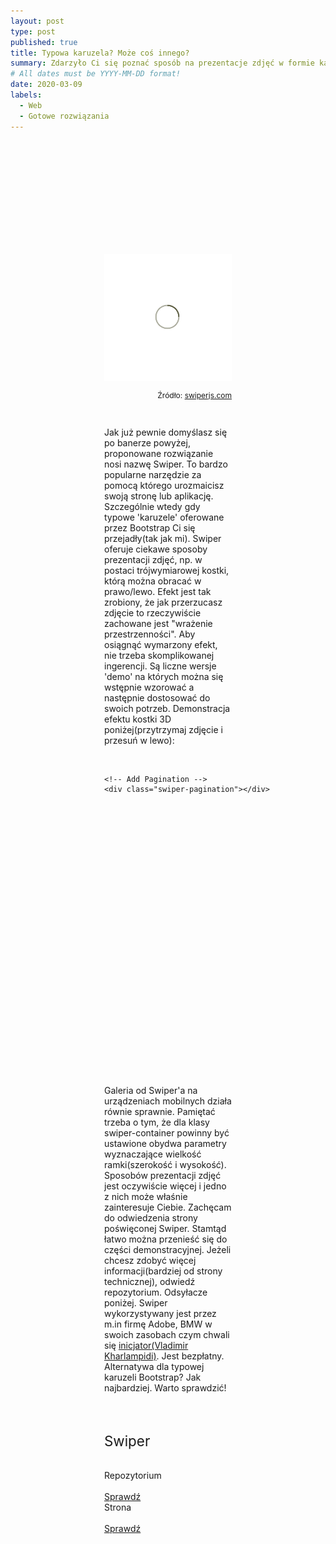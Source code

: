 ```yaml
---
layout: post
type: post
published: true
title: Typowa karuzela? Może coś innego?
summary: Zdarzyło Ci się poznać sposób na prezentacje zdjęć w formie karuzeli Bootstrap? Na początku robi to wrażenie ale z każdym kolejnym użyciem zastanawiasz się czy są inne ciekawsze rozwiązania tak jak ja? Sprawdź rozwiązanie z wpisu, które nie wymaga dodatkowych bibliotek JavaScript (np. JQuery) i jest idealne pod 'mobilki'.
# All dates must be YYYY-MM-DD format!
date: 2020-03-09
labels:
  - Web
  - Gotowe rozwiązania
---
```


<div class="ui top attached tabular menu">
  <span class="iconify icon-30" data-icon="pixelarticons:code" style="color: white; margin: auto 15px;"></span>

<a class="item active" data-tab="first"><span class="iconify icon-20" data-icon="twemoji:flag-england"></span></a>
<a class="item" data-tab="second"><span class="iconify icon-20" data-icon="emojione-v1:flag-for-poland"></span></a>

</div>

<!--
****************************************
ENGLISH TAB
****************************************
-->
<div class="ui bottom attached tab segment active mb-5" data-tab="first" style="padding: 50px 150px;">

</div>

<!--
****************************************
POLISH TAB
****************************************
-->
<div class="ui bottom attached tab segment mb-5" data-tab="second" style="padding: 50px 150px;">
  <div class="ui centered grid">
    <div class="sixteen wide column">
      <img class="ui image img-center" src="../images/oval.svg" data-echo="../posts/images/9_03_2020_1.jpg">
    </div>
  </div>

  <p style="font-size: 12px; text-align: right;">Źródło: <a href="https://swiperjs.com/" target="_blank">swiperjs.com</a></p>

  <br/>

  <p class="justify-text stylize-text">
  Jak już pewnie domyślasz się po banerze powyżej, proponowane rozwiązanie nosi nazwę Swiper. To bardzo popularne narzędzie za pomocą którego urozmaicisz swoją stronę lub aplikację. Szczególnie wtedy gdy typowe 'karuzele' oferowane przez Bootstrap Ci się przejadły(tak jak mi). Swiper oferuje ciekawe sposoby prezentacji zdjęć, np. w postaci trójwymiarowej kostki, którą można obracać w prawo/lewo. Efekt jest tak zrobiony, że jak przerzucasz zdjęcie to rzeczywiście zachowane jest "wrażenie przestrzenności". Aby osiągnąć wymarzony efekt, nie trzeba skomplikowanej ingerencji. Są liczne wersje 'demo' na których można się wstępnie wzorować a następnie dostosować do swoich potrzeb. Demonstracja efektu kostki 3D poniżej(przytrzymaj zdjęcie i przesuń w lewo): 
  </p>

  <style>
    .swiper-container {
      width: 350px;
      height: 450px;
    }
    .swiper-slide {
      background-position: center;
      background-size: cover;
    }
  </style>

  <br/>

  <div class="swiper-container">
    <div class="swiper-wrapper">
      <div class="swiper-slide" style="background-image:url(../images/ezGitDoc-cover.png)"></div>
      <div class="swiper-slide" style="background-image:url(../images/degree_difficulty.jpg)"></div>
      <div class="swiper-slide" style="background-image:url(../images/cotton-square.png)"></div>
    </div>

    <!-- Add Pagination -->
    <div class="swiper-pagination"></div>

  </div>

  <br/>
  <br/>

  <!-- Initialize Swiper -->
  <script>
    var swiper = new Swiper('.swiper-container', {
      effect: 'cube',
      grabCursor: true,
      cubeEffect: {
        shadow: true,
        slideShadows: true,
        shadowOffset: 20,
        shadowScale: 0.94,
      },
      pagination: {
        el: '.swiper-pagination',
      },
    });
  </script>

  <p class="justify-text stylize-text">
  Galeria od Swiper'a na urządzeniach mobilnych działa równie sprawnie. Pamiętać trzeba o tym, że dla klasy swiper-container powinny być ustawione obydwa parametry wyznaczające wielkość ramki(szerokość i wysokość). Sposobów prezentacji zdjęć jest oczywiście więcej i jedno z nich może właśnie zainteresuje Ciebie. Zachęcam do odwiedzenia strony poświęconej Swiper. Stamtąd łatwo można przenieść się do części demonstracyjnej. Jeżeli chcesz zdobyć więcej informacji(bardziej od strony technicznej), odwiedź repozytorium. Odsyłacze poniżej. Swiper wykorzystywany jest przez m.in firmę Adobe, BMW w swoich zasobach czym chwali się <a href="https://github.com/nolimits4web" target="_blank">inicjator(Vladimir Kharlampidi)</a>. Jest bezpłatny. Alternatywa dla typowej karuzeli Bootstrap? Jak najbardziej. Warto sprawdzić! 
  </p>

  <br/>

  <div class="ui placeholder segment">
    <div class="ui one column stackable center aligned grid">
      <p style="font-size: 160%; padding: 5% 0% 5% 0%;">Swiper</p>
    </div>
    <div class="ui two column stackable center aligned grid">
      <div class="middle aligned row">
        <div class="column">
          <div class="ui icon header">
            <i class="github icon"></i>
            Repozytorium
          </div>
          <br>
          <a href="https://github.com/nolimits4web/swiper" target="_blank">
          <div class="ui animated teal button" onclick="this.blur();" tabindex="0">
            <div class="visible content">Sprawdź</div>
            <div class="hidden content">
              <i class="right arrow icon"></i>
            </div>
          </div>
          </a>
        </div>
        <div class="column">
          <div class="ui icon header">
            <i class="newspaper icon"></i>
            Strona
          </div>
          <br>
          <a href="https://swiperjs.com/" target="_blank">
          <div class="ui animated teal button" onclick="this.blur();" tabindex="0">
            <div class="visible content">Sprawdź</div>
            <div class="hidden content">
              <i class="right arrow icon"></i>
            </div>
          </div>
          </a>
        </div>
      </div>
    </div>
  </div>
</div>
